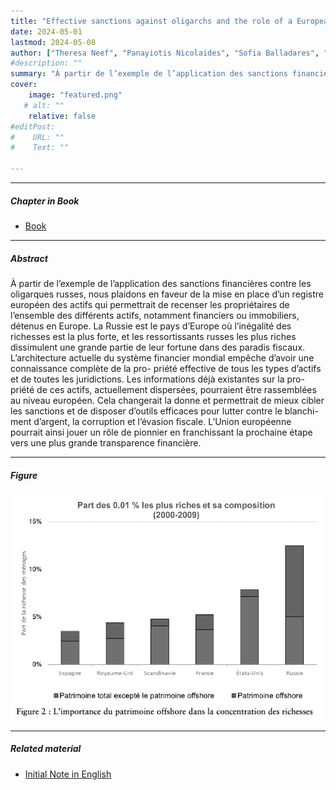 ```yaml
---
title: "Effective sanctions against oligarchs and the role of a European Asset Registry in Eric Monnet and Antoine Vauchez (eds) L’Europe, une puissance publique? (PUF), 2024" 
date: 2024-05-01
lastmod: 2024-05-08
author: ["Theresa Neef", "Panayiotis Nicolaides", "Sofia Balladares", "Lucas Chancel", "Thomas Piketty", "Gabriel Zucman"]
#description: "" 
summary: "À partir de l’exemple de l’application des sanctions financières contre les oligarques russes, nous plaidons en faveur de la mise en place d’un registre européen des actifs qui permettrait de recenser les propriétaires de l’ensemble des différents actifs, notamment financiers ou immobiliers, détenus en Europe. La Russie est le pays d’Europe où l’inégalité des richesses est la plus forte, et les ressortissants russes les plus riches dissimulent une grande partie de leur fortune dans des paradis fiscaux. L’architecture actuelle du système financier mondial empêche d’avoir une connaissance complète de la pro- priété effective de tous les types d’actifs et de toutes les juridictions. Les informations déjà existantes sur la pro- priété de ces actifs, actuellement dispersées, pourraient être rassemblées au niveau européen. Cela changerait la donne et permettrait de mieux cibler les sanctions et de disposer d’outils efficaces pour lutter contre le blanchi- ment d’argent, la corruption et l’évasion fiscale. L’Union européenne pourrait ainsi jouer un rôle de pionnier en franchissant la prochaine étape vers une plus grande transparence financière." 
cover:
    image: "featured.png"
   # alt: ""
    relative: false
#editPost:
#    URL: ""
#    Text: ""

---
```


---

##### Chapter in Book

+ [Book](https://www.puf.com/leurope-du-marche-la-puissance-publique)

---

##### Abstract

À partir de l’exemple de l’application des sanctions financières contre les oligarques russes, nous plaidons en faveur de la mise en place d’un registre européen des actifs qui permettrait de recenser les propriétaires de l’ensemble des différents actifs, notamment financiers ou immobiliers, détenus en Europe. La Russie est le pays d’Europe où l’inégalité des richesses est la plus forte, et les ressortissants russes les plus riches dissimulent une grande partie de leur fortune dans des paradis fiscaux. L’architecture actuelle du système financier mondial empêche d’avoir une connaissance complète de la pro- priété effective de tous les types d’actifs et de toutes les juridictions. Les informations déjà existantes sur la pro- priété de ces actifs, actuellement dispersées, pourraient être rassemblées au niveau européen. Cela changerait la donne et permettrait de mieux cibler les sanctions et de disposer d’outils efficaces pour lutter contre le blanchi- ment d’argent, la corruption et l’évasion fiscale. L’Union européenne pourrait ainsi jouer un rôle de pionnier en franchissant la prochaine étape vers une plus grande transparence financière.

---

##### Figure

![](featured.png)


---

##### Related material

+ [Initial Note in English](EAR.pdf)



